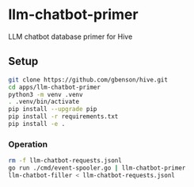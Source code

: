 # llm-chatbot-primer

LLM chatbot database primer for Hive

## Setup

```sh
git clone https://github.com/gbenson/hive.git
cd apps/llm-chatbot-primer
python3 -m venv .venv
. .venv/bin/activate
pip install --upgrade pip
pip install -r requirements.txt
pip install -e .
```

### Operation

```sh
rm -f llm-chatbot-requests.jsonl
go run ./cmd/event-spooler.go | llm-chatbot-primer
llm-chatbot-filler < llm-chatbot-requests.jsonl
```
